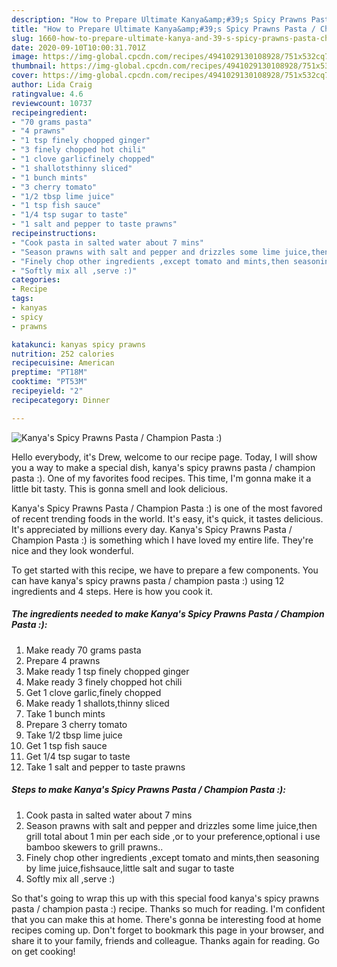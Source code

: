 ```yaml
---
description: "How to Prepare Ultimate Kanya&amp;#39;s Spicy Prawns Pasta / Champion Pasta :)"
title: "How to Prepare Ultimate Kanya&amp;#39;s Spicy Prawns Pasta / Champion Pasta :)"
slug: 1660-how-to-prepare-ultimate-kanya-and-39-s-spicy-prawns-pasta-champion-pasta
date: 2020-09-10T10:00:31.701Z
image: https://img-global.cpcdn.com/recipes/4941029130108928/751x532cq70/kanyas-spicy-prawns-pasta-champion-pasta-recipe-main-photo.jpg
thumbnail: https://img-global.cpcdn.com/recipes/4941029130108928/751x532cq70/kanyas-spicy-prawns-pasta-champion-pasta-recipe-main-photo.jpg
cover: https://img-global.cpcdn.com/recipes/4941029130108928/751x532cq70/kanyas-spicy-prawns-pasta-champion-pasta-recipe-main-photo.jpg
author: Lida Craig
ratingvalue: 4.6
reviewcount: 10737
recipeingredient:
- "70 grams pasta"
- "4 prawns"
- "1 tsp finely chopped ginger"
- "3 finely chopped hot chili"
- "1 clove garlicfinely chopped"
- "1 shallotsthinny sliced"
- "1 bunch mints"
- "3 cherry tomato"
- "1/2 tbsp lime juice"
- "1 tsp fish sauce"
- "1/4 tsp sugar to taste"
- "1 salt and pepper to taste prawns"
recipeinstructions:
- "Cook pasta in salted water about 7 mins"
- "Season prawns with salt and pepper and drizzles some lime juice,then grill total about 1 min per each side ,or to your preference,optional i use bamboo skewers to grill prawns.."
- "Finely chop other ingredients ,except tomato and mints,then seasoning by lime juice,fishsauce,little salt and sugar to taste"
- "Softly mix all ,serve :)"
categories:
- Recipe
tags:
- kanyas
- spicy
- prawns

katakunci: kanyas spicy prawns 
nutrition: 252 calories
recipecuisine: American
preptime: "PT18M"
cooktime: "PT53M"
recipeyield: "2"
recipecategory: Dinner

---
```



![Kanya&#39;s Spicy Prawns Pasta / Champion Pasta :)](https://img-global.cpcdn.com/recipes/4941029130108928/751x532cq70/kanyas-spicy-prawns-pasta-champion-pasta-recipe-main-photo.jpg)

Hello everybody, it's Drew, welcome to our recipe page. Today, I will show you a way to make a special dish, kanya&#39;s spicy prawns pasta / champion pasta :). One of my favorites food recipes. This time, I'm gonna make it a little bit tasty. This is gonna smell and look delicious.

Kanya&#39;s Spicy Prawns Pasta / Champion Pasta :) is one of the most favored of recent trending foods in the world. It's easy, it's quick, it tastes delicious. It's appreciated by millions every day. Kanya&#39;s Spicy Prawns Pasta / Champion Pasta :) is something which I have loved my entire life. They're nice and they look wonderful.




To get started with this recipe, we have to prepare a few components. You can have kanya&#39;s spicy prawns pasta / champion pasta :) using 12 ingredients and 4 steps. Here is how you cook it.

<!--inarticleads1-->

##### The ingredients needed to make Kanya&#39;s Spicy Prawns Pasta / Champion Pasta :):

1. Make ready 70 grams pasta
1. Prepare 4 prawns
1. Make ready 1 tsp finely chopped ginger
1. Make ready 3 finely chopped hot chili
1. Get 1 clove garlic,finely chopped
1. Make ready 1 shallots,thinny sliced
1. Take 1 bunch mints
1. Prepare 3 cherry tomato
1. Take 1/2 tbsp lime juice
1. Get 1 tsp fish sauce
1. Get 1/4 tsp sugar to taste
1. Take 1 salt and pepper to taste prawns




<!--inarticleads2-->

##### Steps to make Kanya&#39;s Spicy Prawns Pasta / Champion Pasta :):

1. Cook pasta in salted water about 7 mins
1. Season prawns with salt and pepper and drizzles some lime juice,then grill total about 1 min per each side ,or to your preference,optional i use bamboo skewers to grill prawns..
1. Finely chop other ingredients ,except tomato and mints,then seasoning by lime juice,fishsauce,little salt and sugar to taste
1. Softly mix all ,serve :)




So that's going to wrap this up with this special food kanya&#39;s spicy prawns pasta / champion pasta :) recipe. Thanks so much for reading. I'm confident that you can make this at home. There's gonna be interesting food at home recipes coming up. Don't forget to bookmark this page in your browser, and share it to your family, friends and colleague. Thanks again for reading. Go on get cooking!

